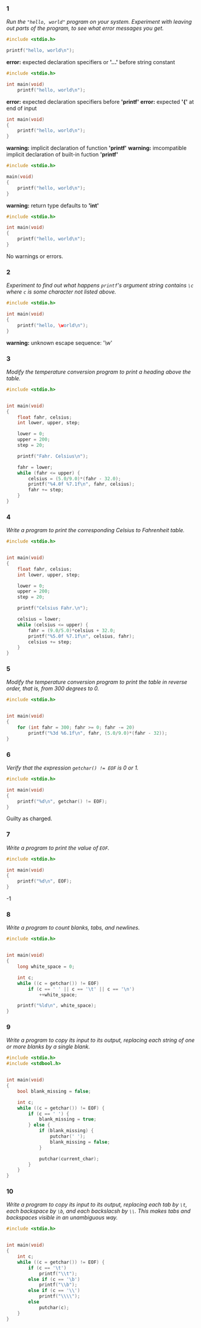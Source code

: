 ### 1
*Run the `"hello, world"` program on your system. Experiment with leaving out parts of the program, to see what error messages you get.*

```c
#include <stdio.h>

printf("hello, world\n");
```
**error:** expected declaration specifiers or **'...'** before string constant
```c
#include <stdio.h>

int main(void)
    printf("hello, world\n");
```
**error:** expected declaration specifiers before **'printf'**
**error:** expected **'{'** at end of input
```c
int main(void)
{
    printf("hello, world\n");
}
```
**warning:** implicit declaration of function **'printf'**
**warning:** imcompatible implicit declaration of built-in fuction **'printf'**
```c
#include <stdio.h>

main(void)
{
    printf("hello, world\n");
}
```
**warning:** return type defaults to **'int'**
```c
#include <stdio.h>

int main(void)
{
    printf("hello, world\n");
}
```
No warnings or errors.


### 2
*Experiment to find out what happens `printf`'s argument string contains `\c` where `c` is some character not listed above.*

```c
#include <stdio.h>

int main(void)
{
    printf("hello, \world\n");
}
```
**warning:** unknown escape sequence: '\w'


### 3
*Modify the temperature conversion program to print a heading above the table.*

```c
#include <stdio.h>


int main(void)
{
    float fahr, celsius;
    int lower, upper, step;

    lower = 0;
    upper = 200;
    step = 20;

    printf("Fahr. Celsius\n");

    fahr = lower;
    while (fahr <= upper) {
        celsius = (5.0/9.0)*(fahr - 32.0);
        printf("%4.0f %7.1f\n", fahr, celsius);
        fahr += step;
    }
}
```


### 4
*Write a program to print the corresponding Celsius to Fahrenheit table.*

```c
#include <stdio.h>


int main(void)
{
    float fahr, celsius;
    int lower, upper, step;

    lower = 0;
    upper = 200;
    step = 20;

    printf("Celsius Fahr.\n");

    celsius = lower;
    while (celsius <= upper) {
        fahr = (9.0/5.0)*celsius + 32.0;
        printf("%5.0f %7.1f\n", celsius, fahr);
        celsius += step;
    }
}
```


### 5
*Modify the temperature conversion program to print the table in reverse order, that is, from 300 degrees to 0.*

```c
#include <stdio.h>


int main(void)
{
    for (int fahr = 300; fahr >= 0; fahr -= 20)
        printf("%3d %6.1f\n", fahr, (5.0/9.0)*(fahr - 32));
}
```


### 6
*Verify that the expression `getchar() != EOF` is 0 or 1.*

```c
#include <stdio.h>

int main(void)
{
    printf("%d\n", getchar() != EOF);
}
```
Guilty as charged.


### 7
*Write a program to print the value of `EOF`.*

```c
#include <stdio.h>

int main(void)
{
    printf("%d\n", EOF);
}
```
-1


### 8
*Write a program to count blanks, tabs, and newlines.*

```c
#include <stdio.h>


int main(void)
{
    long white_space = 0;

    int c;
    while ((c = getchar()) != EOF)
        if (c == ' ' || c == '\t' || c == '\n')
            ++white_space;

    printf("%ld\n", white_space);
}
```


### 9
*Write a program to copy its input to its output, replacing each string of one or more blanks by a single blank.*

```c
#include <stdio.h>
#include <stdbool.h>


int main(void)
{
    bool blank_missing = false;

    int c;
    while ((c = getchar()) != EOF) {
        if (c == ' ') {
            blank_missing = true;
        } else {
            if (blank_missing) {
                putchar(' ');
                blank_missing = false;
            }

            putchar(current_char);
        }
    }
}
```


### 10
*Write a program to copy its input to its output, replacing each tab by `\t`, each backspace by `\b`, and each backslacsh by `\\`. This makes tabs and backspaces visible in an unambiguous way.*

```c
#include <stdio.h>


int main(void)
{
    int c;
    while ((c = getchar()) != EOF) {
        if (c == '\t')
            printf("\\t");
        else if (c == '\b')
            printf("\\b");
        else if (c == '\\')
            printf("\\\\");
        else
            putchar(c);
    }
}
```
